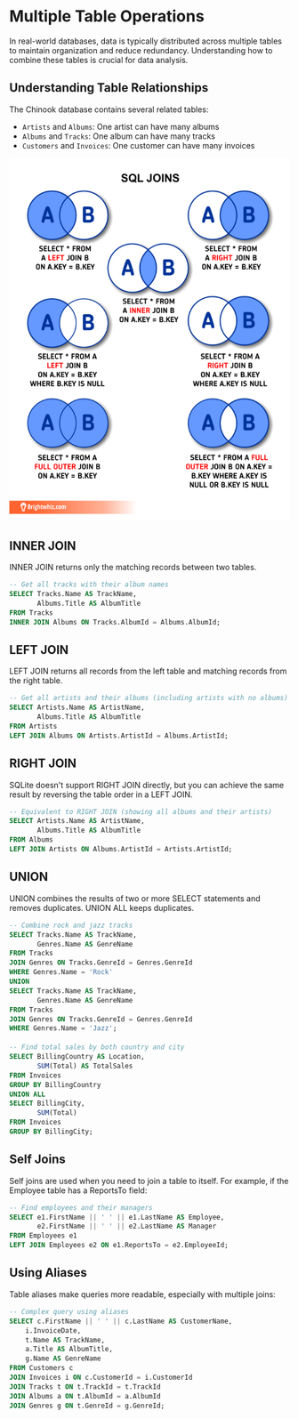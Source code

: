 # Multiple Table Operations

In real-world databases, data is typically distributed across multiple tables to maintain organization and reduce redundancy. Understanding how to combine these tables is crucial for data analysis.

## Understanding Table Relationships

The Chinook database contains several related tables:

- `Artists` and `Albums`: One artist can have many albums
- `Albums` and `Tracks`: One album can have many tracks
- `Customers` and `Invoices`: One customer can have many invoices

![sql-joins](./assets/sql-joins.png)

## INNER JOIN

INNER JOIN returns only the matching records between two tables.

```sql
-- Get all tracks with their album names
SELECT Tracks.Name AS TrackName,
       Albums.Title AS AlbumTitle
FROM Tracks
INNER JOIN Albums ON Tracks.AlbumId = Albums.AlbumId;
```

## LEFT JOIN

LEFT JOIN returns all records from the left table and matching records from the right table.

```sql
-- Get all artists and their albums (including artists with no albums)
SELECT Artists.Name AS ArtistName,
       Albums.Title AS AlbumTitle
FROM Artists
LEFT JOIN Albums ON Artists.ArtistId = Albums.ArtistId;
```

## RIGHT JOIN

SQLite doesn't support RIGHT JOIN directly, but you can achieve the same result by reversing the table order in a LEFT JOIN.

```sql
-- Equivalent to RIGHT JOIN (showing all albums and their artists)
SELECT Artists.Name AS ArtistName,
       Albums.Title AS AlbumTitle
FROM Albums
LEFT JOIN Artists ON Albums.ArtistId = Artists.ArtistId;
```

## UNION

UNION combines the results of two or more SELECT statements and removes duplicates. UNION ALL keeps duplicates.

```sql
-- Combine rock and jazz tracks
SELECT Tracks.Name AS TrackName,
       Genres.Name AS GenreName
FROM Tracks
JOIN Genres ON Tracks.GenreId = Genres.GenreId
WHERE Genres.Name = 'Rock'
UNION
SELECT Tracks.Name AS TrackName,
       Genres.Name AS GenreName
FROM Tracks
JOIN Genres ON Tracks.GenreId = Genres.GenreId
WHERE Genres.Name = 'Jazz';

-- Find total sales by both country and city
SELECT BillingCountry AS Location,
       SUM(Total) AS TotalSales
FROM Invoices
GROUP BY BillingCountry
UNION ALL
SELECT BillingCity,
       SUM(Total)
FROM Invoices
GROUP BY BillingCity;
```

## Self Joins

Self joins are used when you need to join a table to itself. For example, if the Employee table has a ReportsTo field:

```sql
-- Find employees and their managers
SELECT e1.FirstName || ' ' || e1.LastName AS Employee,
       e2.FirstName || ' ' || e2.LastName AS Manager
FROM Employees e1
LEFT JOIN Employees e2 ON e1.ReportsTo = e2.EmployeeId;
```

## Using Aliases

Table aliases make queries more readable, especially with multiple joins:

```sql
-- Complex query using aliases
SELECT c.FirstName || ' ' || c.LastName AS CustomerName,
    i.InvoiceDate,
    t.Name AS TrackName,
    a.Title AS AlbumTitle,
    g.Name AS GenreName
FROM Customers c
JOIN Invoices i ON c.CustomerId = i.CustomerId
JOIN Tracks t ON t.TrackId = t.TrackId
JOIN Albums a ON t.AlbumId = a.AlbumId
JOIN Genres g ON t.GenreId = g.GenreId;
```
